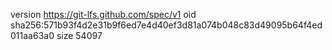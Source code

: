 version https://git-lfs.github.com/spec/v1
oid sha256:571b93f4d2e31b9f6ed7e4d40ef3d81a074b048c83d49095b64f4ed011aa63a0
size 54097
